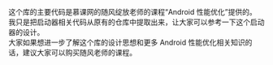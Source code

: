 这个库的主要代码是慕课网的随风绽放老师的课程“Android 性能优化”提供的。
<br>
我只是把启动器相关代码从原有的仓库中提取出来，让大家可以参考一下这个启动器的设计。
<br>
大家如果想进一步了解这个库的设计思想和更多 Android 性能优化相关知识的话，建议大家可以购买随风老师的课程。